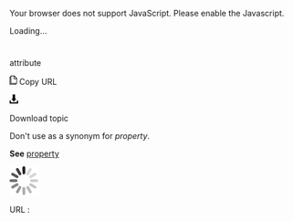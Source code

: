 Your browser does not support JavaScript. Please enable the Javascript.

Loading...

# 

attribute

![Copy URL](media/attribute/Copy.png)
Copy URL

![Download](media/attribute/Download.png)

Download topic

Don't use as a synonym for *property*.

**See** [property](https://worldready.cloudapp.net/Styleguide/Read?id=2700&topicid=32546)

![In progress](media/attribute/activity-large.gif)

URL :
